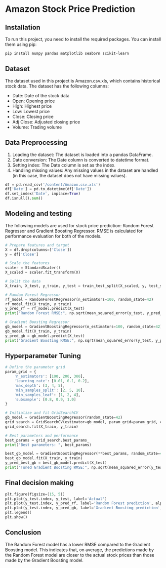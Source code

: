 # Amazon Stock Price Prediction

## Installation

To run this project, you need to install the required packages. You can install them using pip:

```bash
pip install numpy pandas matplotlib seaborn scikit-learn
```

## Dataset

The dataset used in this project is Amazon.csv.xls, which contains historical stock data. The dataset has the following columns:

- Date: Date of the stock data
- Open: Opening price
- High: Highest price
- Low: Lowest price
- Close: Closing price
- Adj Close: Adjusted closing price
- Volume: Trading volume

## Data Preprocessing
1. Loading the dataset: The dataset is loaded into a pandas DataFrame.
2. Date conversion: The Date column is converted to datetime format.
3. Setting index: The Date column is set as the index.
4. Handling missing values: Any missing values in the dataset are handled (in this case, the dataset does not have missing values).

```python
df = pd.read_csv('/content/Amazon.csv.xls')
df['Date'] = pd.to_datetime(df['Date'])
df.set_index('Date', inplace=True)
df.isnull().sum()
```

## Modeling and testing
The following models are used for stock price prediction: Random Forest Regressor and Gradient Boosting Regressor. RMSE is calculated for performance evaluation for both of the models.

```python
# Prepare features and target
X = df.drop(columns=['Close'])
y = df['Close']

# Scale the features
scaler = StandardScaler()
X_scaled = scaler.fit_transform(X)

# Split the data
X_train, X_test, y_train, y_test = train_test_split(X_scaled, y, test_size=0.2, random_state=42)

# Random Forest Regressor
rf_model = RandomForestRegressor(n_estimators=100, random_state=42)
rf_model.fit(X_train, y_train)
y_pred_rf = rf_model.predict(X_test)
print("Random Forest RMSE:", np.sqrt(mean_squared_error(y_test, y_pred_rf)))

# Gradient Boosting Regressor
gb_model = GradientBoostingRegressor(n_estimators=100, random_state=42)
gb_model.fit(X_train, y_train)
y_pred_gb = gb_model.predict(X_test)
print("Gradient Boosting RMSE:", np.sqrt(mean_squared_error(y_test, y_pred_gb)))
```

## Hyperparameter Tuning
```python
# Define the parameter grid
param_grid = {
    'n_estimators': [100, 200, 300],
    'learning_rate': [0.01, 0.1, 0.2],
    'max_depth': [3, 4, 5],
    'min_samples_split': [2, 5, 10],
    'min_samples_leaf': [1, 2, 4],
    'subsample': [0.8, 0.9, 1.0]
}

# Initialize and fit GridSearchCV
gb_model = GradientBoostingRegressor(random_state=42)
grid_search = GridSearchCV(estimator=gb_model, param_grid=param_grid, cv=5, n_jobs=-1, scoring='neg_mean_squared_error')
grid_search.fit(X_train, y_train)

# Best parameters and performance
best_params = grid_search.best_params_
print("Best parameters: ", best_params)

best_gb_model = GradientBoostingRegressor(**best_params, random_state=42)
best_gb_model.fit(X_train, y_train)
y_pred_best_gb = best_gb_model.predict(X_test)
print("Tuned Gradient Boosting RMSE:", np.sqrt(mean_squared_error(y_test, y_pred_best_gb)))
```

## Final decision making

```python
plt.figure(figsize=(15, 5))
plt.plot(y_test.index, y_test, label='Actual')
plt.plot(y_test.index, y_pred_rf, label='Random Forest prediction', alpha=0.5)
plt.plot(y_test.index, y_pred_gb, label='Gradient Boosting prediction', alpha=0.5)
plt.legend()
plt.show()
```

## Conclusion
The Random Forest model has a lower RMSE compared to the Gradient Boosting model. This indicates that, on average, the predictions made by the Random Forest model are closer to the actual stock prices than those made by the Gradient Boosting model.

